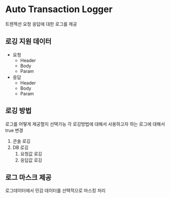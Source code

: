 # Auto Transaction Logger
트렌젝션 요청 응답에 대한 로그를 제공

## 로깅 지원 데이터
- 요청
  - Header
  - Body
  - Param
- 응답
  - Header
  - Body
  - Param

## 로깅 방법
로그를 어떻게 제공할지 선택가능
각 로깅방법에 대해서 사용하고자 하는 로그에 대해서 true 변경

1. 콘솔 로깅
2. DB 로깅
   1. 요청값 로깅
   2. 응답값 로깅

## 로그 마스크 제공
로그데이터에서 민감 데이터를 선택적으로 마스킹 처리 